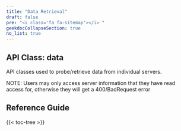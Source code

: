 ```yaml
---
title: "Data Retrieval"
draft: false
pre: "<i class='fa fa-sitemap'></i>	"
geekdocCollapseSection: true
no_list: true
---
```


## API Class: data
API classes used to probe/retrieve data from individual servers.

NOTE: Users may only access server information that they have read access for, otherwise they will get a 400/BadRequest error

## Reference Guide

{{< toc-tree >}}

